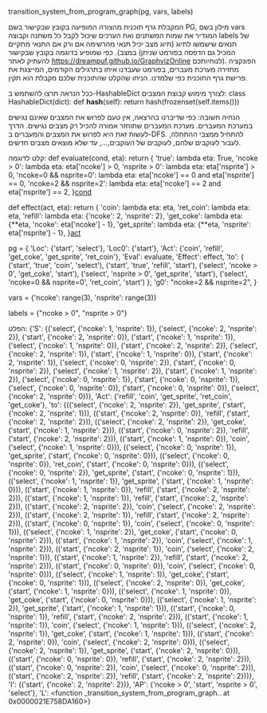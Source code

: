 
transition_system_from_program_graph(pg, vars, labels)

המקבלת גרף תוכנית מהצורה המופיעה בקובץ שבקישור בשם PG, מילון בשם vars המגדיר את שמות המשתנים ואת הערכים שיכול לקבל כל משתנה וקבוצה labels של תנאים שישמשו לתיוג (תיוג מצב יכיל תנאי מהרשימה אם ורק אם התנאי מתקיים במצב). כפי שמופיע בדוגמה בקובץ שבקישור (המכיל גם הדפסה בפורמט שניתן להעתיק לאתר https://dreampuf.github.io/GraphvizOnline לנוחיותכם).  הפונקציה מחזירה מערכת מעברים, בפורמט שעבדנו איתו בתרגילים הקודמים, המייצגת את פרישת גרף התוכנית כפי שלמדנו. הניחו שהקלט שהתוכנית שלכם מקבלת הוא תקין.

ככל הנראה תרצו להשתמש ב-HashableDict לצורך מימוש קבוצת המצבים:
class HashableDict(dict):
    def __hash__(self):
        return hash(frozenset(self.items()))

הנחיה חשובה: כפי שדיברנו בהרצאה, אין טעם לפרוש את המצבים שאינם נגישים במערכת המעברים. מערכת המעברים שתוחזר אמורה להכיל רק מצבים נגישים. הדרך לעשות זאת היא לפרוש את המצבים והמעברים ב-DFS. להתחיל ממצבי ההתחלה, לעבור לעוקבים שלהם, לעוקבים של העוקבים,..., עד שלא מוצאים מצבים חדשים.

קלט לדוגמה:
def evaluate(cond, eta):
    return {
        'true': lambda eta: True,
        'ncoke > 0': lambda eta: eta['ncoke'] > 0,
        'nsprite > 0': lambda eta: eta['nsprite'] > 0,
        'ncoke=0 && nsprite=0': lambda eta: eta['ncoke'] == 0 and eta['nsprite'] == 0,
        'ncoke=2 && nsprite=2': lambda eta: eta['ncoke'] == 2 and eta['nsprite'] == 2,
    }[cond](eta)

def effect(act, eta):
    return {
        'coin': lambda eta: eta,
        'ret_coin': lambda eta: eta,
        'refill': lambda eta: {'ncoke': 2, 'nsprite': 2},
        'get_coke': lambda eta: {**eta, 'ncoke': eta['ncoke'] - 1},
        'get_sprite': lambda eta: {**eta, 'nsprite': eta['nsprite'] - 1},
    }[act](eta)

pg = {
    'Loc': {'start', 'select'},
    'Loc0': {'start'},
    'Act': {'coin', 'refill', 'get_coke', 'get_sprite', 'ret_coin'},
    'Eval': evaluate,
    'Effect': effect,
    'to': {
        ('start', 'true', 'coin', 'select'),
        ('start', 'true', 'refill', 'start'),
        ('select', 'ncoke > 0', 'get_coke', 'start'),
        ('select', 'nsprite > 0', 'get_sprite', 'start'),
        ('select', 'ncoke=0 && nsprite=0', 'ret_coin', 'start')
    },
    'g0': "ncoke=2 && nsprite=2",
}

vars = {'ncoke': range(3), 'nsprite': range(3)}

labels = {"ncoke > 0", "nsprite > 0"}

הפלט:
{'S': {('select', {'ncoke': 1, 'nsprite': 1}), ('select', {'ncoke': 2, 'nsprite': 2}), ('start', {'ncoke': 2, 'nsprite': 0}), ('start', {'ncoke': 1, 'nsprite': 1}), ('select', {'ncoke': 1, 'nsprite': 0}),
       ('start', {'ncoke': 2, 'nsprite': 2}), ('select', {'ncoke': 2, 'nsprite': 1}), ('start', {'ncoke': 1, 'nsprite': 0}), ('start', {'ncoke': 2, 'nsprite': 1}), ('select', {'ncoke': 0, 'nsprite': 2}),
       ('start', {'ncoke': 0, 'nsprite': 2}), ('select', {'ncoke': 1, 'nsprite': 2}), ('start', {'ncoke': 1, 'nsprite': 2}), ('select', {'ncoke': 0, 'nsprite': 1}), ('start', {'ncoke': 0, 'nsprite': 1}),
       ('select', {'ncoke': 0, 'nsprite': 0}), ('start', {'ncoke': 0, 'nsprite': 0}), ('select', {'ncoke': 2, 'nsprite': 0})},
 'Act': {'refill', 'coin', 'get_sprite', 'ret_coin', 'get_coke'},
 'to': {(('select', {'ncoke': 2, 'nsprite': 2}), 'get_sprite', ('start', {'ncoke': 2, 'nsprite': 1})), (('start', {'ncoke': 2, 'nsprite': 0}), 'refill', ('start', {'ncoke': 2, 'nsprite': 2})),
        (('select', {'ncoke': 2, 'nsprite': 2}), 'get_coke', ('start', {'ncoke': 1, 'nsprite': 2})), (('start', {'ncoke': 0, 'nsprite': 2}), 'refill', ('start', {'ncoke': 2, 'nsprite': 2})),
        (('start', {'ncoke': 1, 'nsprite': 0}), 'coin', ('select', {'ncoke': 1, 'nsprite': 0})), (('select', {'ncoke': 0, 'nsprite': 1}), 'get_sprite', ('start', {'ncoke': 0, 'nsprite': 0})),
        (('select', {'ncoke': 0, 'nsprite': 0}), 'ret_coin', ('start', {'ncoke': 0, 'nsprite': 0})), (('select', {'ncoke': 0, 'nsprite': 2}), 'get_sprite', ('start', {'ncoke': 0, 'nsprite': 1})),
        (('select', {'ncoke': 1, 'nsprite': 1}), 'get_sprite', ('start', {'ncoke': 1, 'nsprite': 0})), (('start', {'ncoke': 1, 'nsprite': 0}), 'refill', ('start', {'ncoke': 2, 'nsprite': 2})),
        (('start', {'ncoke': 1, 'nsprite': 1}), 'refill', ('start', {'ncoke': 2, 'nsprite': 2})), (('start', {'ncoke': 2, 'nsprite': 2}), 'coin', ('select', {'ncoke': 2, 'nsprite': 2})),
        (('start', {'ncoke': 2, 'nsprite': 1}), 'refill', ('start', {'ncoke': 2, 'nsprite': 2})), (('start', {'ncoke': 0, 'nsprite': 1}), 'coin', ('select', {'ncoke': 0, 'nsprite': 1})),
        (('select', {'ncoke': 1, 'nsprite': 2}), 'get_coke', ('start', {'ncoke': 0, 'nsprite': 2})), (('start', {'ncoke': 1, 'nsprite': 2}), 'coin', ('select', {'ncoke': 1, 'nsprite': 2})),
        (('start', {'ncoke': 2, 'nsprite': 1}), 'coin', ('select', {'ncoke': 2, 'nsprite': 1})), (('start', {'ncoke': 1, 'nsprite': 2}), 'refill', ('start', {'ncoke': 2, 'nsprite': 2})),
        (('start', {'ncoke': 0, 'nsprite': 0}), 'coin', ('select', {'ncoke': 0, 'nsprite': 0})), (('select', {'ncoke': 1, 'nsprite': 1}), 'get_coke', ('start', {'ncoke': 0, 'nsprite': 1})),
        (('select', {'ncoke': 2, 'nsprite': 0}), 'get_coke', ('start', {'ncoke': 1, 'nsprite': 0})), (('select', {'ncoke': 1, 'nsprite': 0}), 'get_coke', ('start', {'ncoke': 0, 'nsprite': 0})),
        (('select', {'ncoke': 1, 'nsprite': 2}), 'get_sprite', ('start', {'ncoke': 1, 'nsprite': 1})), (('start', {'ncoke': 0, 'nsprite': 1}), 'refill', ('start', {'ncoke': 2, 'nsprite': 2})),
        (('start', {'ncoke': 1, 'nsprite': 1}), 'coin', ('select', {'ncoke': 1, 'nsprite': 1})), (('select', {'ncoke': 2, 'nsprite': 1}), 'get_coke', ('start', {'ncoke': 1, 'nsprite': 1})),
        (('start', {'ncoke': 2, 'nsprite': 0}), 'coin', ('select', {'ncoke': 2, 'nsprite': 0})), (('select', {'ncoke': 2, 'nsprite': 1}), 'get_sprite', ('start', {'ncoke': 2, 'nsprite': 0})),
        (('start', {'ncoke': 0, 'nsprite': 0}), 'refill', ('start', {'ncoke': 2, 'nsprite': 2})), (('start', {'ncoke': 0, 'nsprite': 2}), 'coin', ('select', {'ncoke': 0, 'nsprite': 2})),
        (('start', {'ncoke': 2, 'nsprite': 2}), 'refill', ('start', {'ncoke': 2, 'nsprite': 2}))},
 'I': {('start', {'ncoke': 2, 'nsprite': 2})},
 'AP': {'ncoke > 0', 'start', 'nsprite > 0', 'select'},
 'L': <function _transition_system_from_program_graph.<locals>.<lambda> at 0x0000021E758DA160>}


